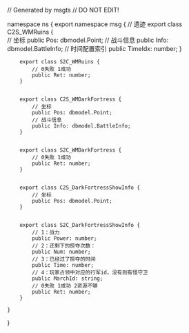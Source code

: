 // Generated by msgts
// DO NOT EDIT!

namespace ns {
	export namespace msg {
		// 遗迹
		export class C2S_WMRuins {	
			// 坐标
			public Pos: dbmodel.Point; 
			// 战斗信息
			public Info: dbmodel.BattleInfo; 
			// 时间配置索引
			public TimeIdx: number; 
		}
		
		
		export class S2C_WMRuins {	
			// 0失败 1成功
			public Ret: number; 
		}
		
		
		export class C2S_WMDarkFortress {	
			// 坐标
			public Pos: dbmodel.Point; 
			// 战斗信息
			public Info: dbmodel.BattleInfo; 
		}
		
		
		export class S2C_WMDarkFortress {	
			// 0失败 1成功
			public Ret: number; 
		}
		
		
		export class C2S_DarkFortressShowInfo {	
			// 坐标
			public Pos: dbmodel.Point; 
		}
		
		
		export class S2C_DarkFortressShowInfo {	
			// 1：战力
			public Power: number; 
			// 2：还剩下的掠夺次数：
			public Num: number; 
			// 3：已经过了掠夺的时间
			public Time: number; 
			// 4：玩家占领中对应的行军id，没有则有怪守卫
			public MarchId: string; 
			// 0失败 1成功 2资源不够
			public Ret: number; 
		}
		
	}
}

